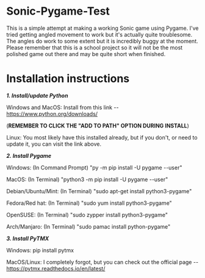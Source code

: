 # Sonic-Pygame-Test
This is a simple attempt at making a working Sonic game using Pygame. I've tried getting angled movement to work but it's actually quite troublesome. The angles do work to some extent but it is incredibly buggy at the moment. Please remember that this is a school project so it will not be the most polished game out there and may be quite short when finished.

# Installation instructions
***1. Install/update Python***

Windows and MacOS: Install from this link -- https://www.python.org/downloads/

(**REMEMBER TO CLICK THE "ADD TO PATH" OPTION DURING INSTALL**)

Linux: You most likely have this installed already, but if you don't, or need to update it, you can visit the link above.

***2. Install Pygame***

Windows: (In Command Prompt) "py -m pip install -U pygame --user"

MacOS: (In Terminal) "python3 -m pip install -U pygame --user"

Debian/Ubuntu/Mint: (In Terminal) "sudo apt-get install python3-pygame"

Fedora/Red hat: (In Terminal) "sudo yum install python3-pygame"

OpenSUSE: (In Terminal) "sudo zypper install python3-pygame"

Arch/Manjaro: (In Terminal) "sudo pamac install python-pygame"

***3. Install PyTMX***

Windows: pip install pytmx

MacOS/Linux: I completely forgot, but you can check out the official page -- https://pytmx.readthedocs.io/en/latest/
